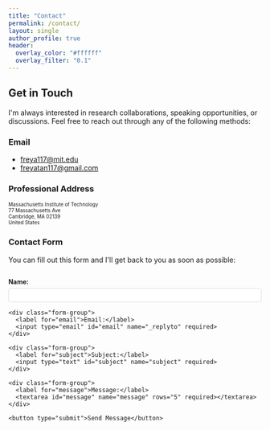 ```yaml
---
title: "Contact"
permalink: /contact/
layout: single
author_profile: true
header:
  overlay_color: "#ffffff"
  overlay_filter: "0.1"
---
```


<style>
  /* Make all text smaller on the contact page */
  .page__content {
    font-size: 0.75em;
    padding-top: 0;
  }
  
  /* Make headings slightly smaller too */
  .page__content h2 {
    font-size: 1.25em;
    margin-top: 1.5em;
    margin-bottom: 0.5em;
  }
  
  .page__content h3 {
    font-size: 1.05em;
    margin-top: 1.2em;
    margin-bottom: 0.5em;
  }
  
  /* Adjust list items */
  .page__content ul li {
    font-size: 0.85em;
    margin-bottom: 0.4em;
  }
  
  /* Hide the regular page title but keep header title */
  .page__content .page__title {
    display: none;
  }
  
  /* Ensure header title is styled elegantly and aligned left */
  .page__hero .page__title,
  .page__hero-overlay .page__title {
    display: inline-block !important;
    color: #0033A0 !important;
    text-shadow: none !important;
    font-size: 1.4em !important;
    font-weight: bold !important;
    border-bottom: 3px solid #0033A0 !important;
    padding-bottom: 0.3em !important;
  }
  
  /* Make header much more compact */
  .page__hero {
    padding: 0.8em 0 !important;
    min-height: auto !important;
    text-align: left !important;
    margin-bottom: 0 !important;
  }
  
  .page__hero-caption {
    text-align: left !important;
    padding: 0 !important;
    margin: 0 !important;
  }
  
  /* Ensure no extra spacing between header and content */
  .page__content {
    margin-top: 0 !important;
    padding-top: 0.5em !important;
  }
  
  /* Ensure proper 2-column layout with sidebar */
  @media (min-width: 80em) {
    .page {
      display: flex !important;
      width: 100% !important;
    }
    
    .page__content {
      width: calc(100% - 300px) !important;
      margin-left: 300px !important;
      order: 2 !important;
      padding-left: 1em !important;
    }
    
    .sidebar {
      float: left !important;
      width: 280px !important;
      margin-left: 0 !important;
      margin-right: 20px !important;
      order: 1 !important;
      position: relative !important;
    }
  }

  /* Style for contact links */
  .contact-info {
    margin-bottom: 1.5em;
    font-size: 0.9em;
  }
  
  .contact-info a {
    color: #0033A0;
    text-decoration: none;
  }
  
  .contact-info a:hover {
    text-decoration: underline;
  }
  
  /* Style for professional address */
  .address {
    font-size: 0.7em;
    line-height: 1.2;
    margin-bottom: 1.5em;
  }
</style>

## Get in Touch

I'm always interested in research collaborations, speaking opportunities, or discussions. Feel free to reach out through any of the following methods:

### Email

- [freya117@mit.edu](mailto:freya117@mit.edu)  
- [freyatan117@gmail.com](mailto:freyatan117@gmail.com)

### Professional Address

<div class="address">
Massachusetts Institute of Technology<br>
77 Massachusetts Ave<br>
Cambridge, MA 02139<br>
United States
</div>

### Contact Form

You can fill out this form and I'll get back to you as soon as possible:

<div class="form-container">
  <form action="https://formspree.io/f/your-formspree-endpoint" method="POST">
    <div class="form-group">
      <label for="name">Name:</label>
      <input type="text" id="name" name="name" required>
    </div>
    
    <div class="form-group">
      <label for="email">Email:</label>
      <input type="email" id="email" name="_replyto" required>
    </div>
    
    <div class="form-group">
      <label for="subject">Subject:</label>
      <input type="text" id="subject" name="subject" required>
    </div>
    
    <div class="form-group">
      <label for="message">Message:</label>
      <textarea id="message" name="message" rows="5" required></textarea>
    </div>
    
    <button type="submit">Send Message</button>
  </form>
</div>

<style>
  .form-container {
    max-width: 600px;
    margin: 2em 0;
  }
  
  .form-group {
    margin-bottom: 0.8em;
  }
  
  label {
    display: block;
    margin-bottom: 0.4em;
    font-weight: bold;
    font-size: 0.9em;
  }
  
  input, textarea {
    width: 100%;
    padding: 0.5em;
    border: 1px solid #ddd;
    border-radius: 4px;
    font-size: 0.9em;
  }
  
  button {
    background-color: #0033A0;
    color: white;
    border: none;
    padding: 0.75em 1.5em;
    cursor: pointer;
    border-radius: 4px;
    font-weight: bold;
    font-size: 0.9em;
  }
  
  button:hover {
    background-color: #002680;
  }
</style> 